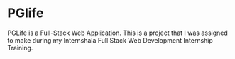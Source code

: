 # PGlife
PGLife is a Full-Stack Web Application. This is a project that I was assigned to make during my Internshala Full Stack Web Development Internship Training. 
